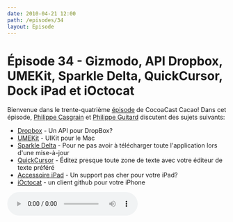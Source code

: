 ```yaml
---
date: 2010-04-21 12:00
path: /episodes/34
layout: Episode
---
```

# Épisode 34 - Gizmodo, API Dropbox, UMEKit, Sparkle Delta, QuickCursor, Dock iPad et iOctocat
<p>Bienvenue dans le trente-quatrième <a href="https://archive.org/download/cacaocast/cacaocast_34.mp3" title="CocoaCast Cacao Episode 34">épisode</a> de CocoaCast Cacao! Dans cet épisode, <a href="http://www.twitter.com/philippec" title="Philippe Casgrain sur Twitter">Philippe Casgrain</a> et <a href="http://www.twitter.com/philippeguitard" title="Philippe Guitard sur Twitter">Philippe Guitard</a> discutent des sujets suivants:</p>
<ul><li><a href="http://code.google.com/p/dropbox-api/" title="Dropbox">Dropbox</a> - Un API pour DropBox?</li>
<li><a href="http://github.com/itod/umekit" title="UMEKit">UMEKit</a> - UIKit pour le Mac</li>
<li><a href="http://github.com/andymatuschak/Sparkle" title="Sparkle Delta">Sparkle Delta</a> - Pour ne pas avoir à télécharger toute l'application lors d'une mise-à-jour</li>
<li><a href="http://www.hogbaysoftware.com/products/quickcursor/" title="QuickCursor">QuickCursor</a> - Éditez presque toute zone de texte avec votre éditeur de texte préféré</li>
<li><a href="http://lifehacking.nl/e4-ipad-dock/" title="Accessoire iPad">Accessoire iPad</a> - Un support pas cher pour votre iPad?</li>
<li><a href="http://dbloete.github.com/ioctocat/" title="iOctocat">iOctocat</a> - un client github pour votre iPhone</li>
</ul>
<p><audio controls><source src="https://archive.org/download/cacaocast/cacaocast_34.mp3" type="audio/mpeg"><source src="https://archive.org/download/cacaocast/cacaocast_34.mp3" type="audio/mp4">Votre navigateur ne supporte pas l'élément audio / Your browser does not support the audio element.</audio></p>

